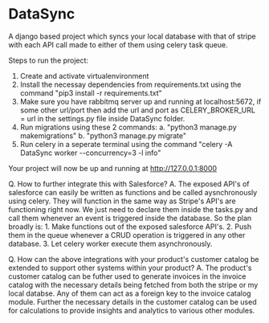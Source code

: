 # DataSync
A django based project which syncs your local database with that of stripe with each API call made to either of them using celery task queue.

Steps to run the project:
1. Create and activate virtualenvironment
2. Install the necessay dependencies from requirements.txt using the command "pip3 install -r requirements.txt"
3. Make sure you have rabbitmq server up and running at localhost:5672, if some other url/port then add the url and port as
   CELERY_BROKER_URL = url 
   in the settings.py file inside DataSync folder.
3. Run migrations using these 2 commands:
    a. "python3 manage.py makemigrations"
    b. "python3 manage.py migrate"
4. Run celery in a seperate terminal using the command "celery -A DataSync worker --concurrency=3 -l info"

Your project will now be up and running at http://127.0.0.1:8000

Q. How to further integrate this with Salesforce?
A. The exposed API's of salesforce can easily be written as functions and be called aysnchronously using celery.
   They will function in the same way as Stripe's API's are functioning right now. We just need to declare them
   inside the tasks.py and call them whenever an event is triggered inside the database. So the plan broadly is:
    1. Make functions out of the exposed salesforce API's.
    2. Push them in the queue whenever a CRUD operation is triggered in any other database.
    3. Let celery worker execute them asynchronously.

Q. How can the above integrations with your product's customer catalog be extended to support other systems within your product?
A. The product's customer catalog can be futher used to generate invoices in the invoice catalog with the necessary details being fetched 
   from both the stripe or my local databse. Any of them can act as a foreign key to the invoice catalog module. Further the necessary details in the customer catalog can be used for calculations to provide insights and analytics to various other modules.
